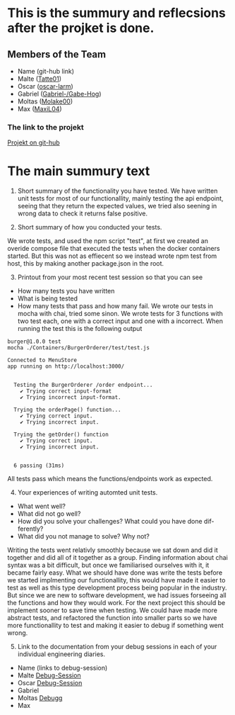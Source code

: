 # This is the summury and reflecsions after the projket is done.

## Members of the Team

- Name (git-hub link)
- Malte ([Tatte01](https://github.com/Tatte01))
- Oscar ([oscar-larm](https://github.com/oscar-larm))
- Gabriel ([Gabriel-/Gabe-Hog](https://github.com/Gabe-Hog))
- Moltas ([Molake00](https://github.com/Molake00))
- Max ([MaxiL04](https://github.com/MaxiL04))

### The link to the projekt
[Projekt on git-hub](https://github.com/oscar-larm/Burger)

# The main summury text

1. Short summary of the functionality you have tested.
We have written unit tests for most of our functionallity, mainly testing the api endpoint, seeing that they return the expected values, we tried also seening in wrong data to check it returns false positive. 

2. Short summary of how you conducted your tests.

We wrote tests, and used the npm script "test", at first we created an overide compose file that executed the tests when the docker containers started. But this was not as effiecent so we instead wrote npm test from host, this by making another package.json in the root. 

3. Printout from your most recent test session so that you can see
- How many tests you have written
- What is being tested
- How many tests that pass and how many fail.
We wrote our tests in mocha with chai, tried some sinon. We wrote tests for 3 functions with two test each, one with a correct input and one with a incorrect.
When running the test this is the following output
```
burger@1.0.0 test
mocha ./Containers/BurgerOrderer/test/test.js

Connected to MenuStore
app running on http://localhost:3000/


  Testing the BurgerOrderer /order endpoint...
    ✔ Trying correct input-format
    ✔ Trying incorrect input-format.

  Trying the orderPage() function...
    ✔ Trying correct input.
    ✔ Trying incorrect input.

  Trying the getOrder() function
    ✔ Trying correct input.
    ✔ Trying incorrect input.


  6 passing (31ms)
```
All tests pass which means the functions/endpoints work as expected. 

4. Your experiences of writing automted unit tests.
- What went well?
- What did not go well?
- How did you solve your challenges? What could you have done dif-
ferently?
- What did you not manage to solve? Why not? 

Writing the tests went relativly smoothly because we sat down and did it together and did all of it together as a group. Finding information about chai syntax was a bit difficult, but once we familiarised ourselves with it, it became fairly easy. 
What we should have done was write the tests before we started implmenting our functionallity, this would have made it easier to test as well as this type development process being popular in the industry. But since we are new to software development, we had issues forseeing all the functions and how they would work. For the next project this should be implement sooner to save time when testing. We could have made more abstract tests, and refactored the function into smaller parts so we have more functionallity to test and making it easier to debug if something went wrong. 


5. Link to the documentation from your debug sessions in each of your individual engineering diaries. 
- Name (links to debug-session)
- Malte [Debug-Session](https://github.com/oscar-larm/Burger/blob/development/reflections/Maltes_ingenjörsdagbok.md#debug)
- Oscar [Debug-Session](https://github.com/oscar-larm/Burger/blob/development/reflections/oscar-journal.md#debug-session)
- Gabriel 
- Moltas [Debugg](https://github.com/oscar-larm/Burger/edit/development/reflections/Moltas_Journal.md#debuging)
- Max 
